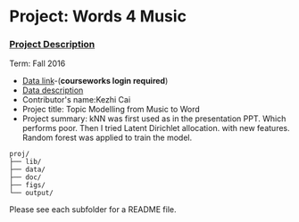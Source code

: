 # Project: Words 4 Music

### [Project Description](doc/Project4_desc.md)

Term: Fall 2016

+ [Data link](https://courseworks2.columbia.edu/courses/11849/files/folder/Project_Files?preview=763391)-(**courseworks login required**)
+ [Data description](doc/readme.html)
+ Contributor's name:Kezhi Cai
+ Projec title: Topic Modelling from Music to Word
+ Project summary: kNN was first used as in the presentation PPT. Which performs poor. Then I tried Latent Dirichlet allocation. with new features. Random forest was applied to train the model.
	

```
proj/
├── lib/
├── data/
├── doc/
├── figs/
└── output/
```

Please see each subfolder for a README file.
